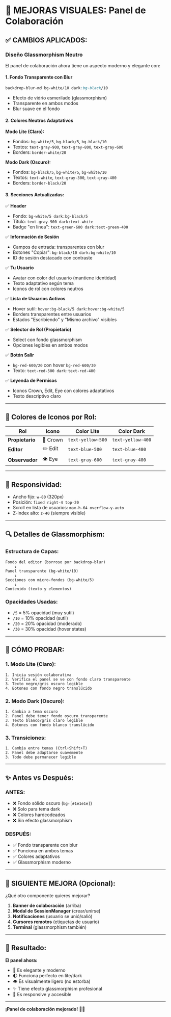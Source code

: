 # 🎨 MEJORAS VISUALES: Panel de Colaboración

## ✅ **CAMBIOS APLICADOS:**

### **Diseño Glassmorphism Neutro**

El panel de colaboración ahora tiene un aspecto moderno y elegante con:

#### **1. Fondo Transparente con Blur**
```css
backdrop-blur-md bg-white/10 dark:bg-black/10
```
- Efecto de vidrio esmerilado (glassmorphism)
- Transparente en ambos modos
- Blur suave en el fondo

#### **2. Colores Neutros Adaptativos**

**Modo Lite (Claro):**
- Fondos: `bg-white/5`, `bg-black/5`, `bg-black/10`
- Textos: `text-gray-900`, `text-gray-800`, `text-gray-600`
- Borders: `border-white/20`

**Modo Dark (Oscuro):**
- Fondos: `bg-black/5`, `bg-white/5`, `bg-white/10`
- Textos: `text-white`, `text-gray-300`, `text-gray-400`
- Borders: `border-black/20`

#### **3. Secciones Actualizadas:**

✅ **Header**
- Fondo: `bg-white/5 dark:bg-black/5`
- Título: `text-gray-900 dark:text-white`
- Badge "en línea": `text-green-600 dark:text-green-400`

✅ **Información de Sesión**
- Campos de entrada: transparentes con blur
- Botones "Copiar": `bg-black/10 dark:bg-white/10`
- ID de sesión destacado con contraste

✅ **Tu Usuario**
- Avatar con color del usuario (mantiene identidad)
- Texto adaptativo según tema
- Iconos de rol con colores neutros

✅ **Lista de Usuarios Activos**
- Hover sutil: `hover:bg-black/5 dark:hover:bg-white/5`
- Borders transparentes entre usuarios
- Estados "Escribiendo" y "Mismo archivo" visibles

✅ **Selector de Rol (Propietario)**
- Select con fondo glassmorphism
- Opciones legibles en ambos modos

✅ **Botón Salir**
- `bg-red-600/20` con hover `bg-red-600/30`
- Texto: `text-red-500 dark:text-red-400`

✅ **Leyenda de Permisos**
- Iconos Crown, Edit, Eye con colores adaptativos
- Texto descriptivo claro

---

## 🎨 **Colores de Iconos por Rol:**

| Rol | Icono | Color Lite | Color Dark |
|-----|-------|------------|------------|
| **Propietario** | 👑 Crown | `text-yellow-500` | `text-yellow-400` |
| **Editor** | ✏️ Edit | `text-blue-500` | `text-blue-400` |
| **Observador** | 👁️ Eye | `text-gray-600` | `text-gray-400` |

---

## 📱 **Responsividad:**

- Ancho fijo: `w-80` (320px)
- Posición: `fixed right-4 top-20`
- Scroll en lista de usuarios: `max-h-64 overflow-y-auto`
- Z-index alto: `z-40` (siempre visible)

---

## 🔍 **Detalles de Glassmorphism:**

### **Estructura de Capas:**
```
Fondo del editor (borroso por backdrop-blur)
    ↓
Panel transparente (bg-white/10)
    ↓
Secciones con micro-fondos (bg-white/5)
    ↓
Contenido (texto y elementos)
```

### **Opacidades Usadas:**
- `/5` = 5% opacidad (muy sutil)
- `/10` = 10% opacidad (sutil)
- `/20` = 20% opacidad (moderado)
- `/30` = 30% opacidad (hover states)

---

## 🧪 **CÓMO PROBAR:**

### **1. Modo Lite (Claro):**
```
1. Inicia sesión colaborativa
2. Verifica el panel se ve con fondo claro transparente
3. Texto negro/gris oscuro legible
4. Botones con fondo negro translúcido
```

### **2. Modo Dark (Oscuro):**
```
1. Cambia a tema oscuro
2. Panel debe tener fondo oscuro transparente
3. Texto blanco/gris claro legible
4. Botones con fondo blanco translúcido
```

### **3. Transiciones:**
```
1. Cambia entre temas (Ctrl+Shift+T)
2. Panel debe adaptarse suavemente
3. Todo debe permanecer legible
```

---

## ✨ **Antes vs Después:**

### **ANTES:**
- ❌ Fondo sólido oscuro (`bg-[#1e1e1e]`)
- ❌ Solo para tema dark
- ❌ Colores hardcodeados
- ❌ Sin efecto glassmorphism

### **DESPUÉS:**
- ✅ Fondo transparente con blur
- ✅ Funciona en ambos temas
- ✅ Colores adaptativos
- ✅ Glassmorphism moderno

---

## 🎯 **SIGUIENTE MEJORA (Opcional):**

¿Qué otro componente quieres mejorar?

1. **Banner de colaboración** (arriba)
2. **Modal de SessionManager** (crear/unirse)
3. **Notificaciones** (usuario se unió/salió)
4. **Cursores remotos** (etiquetas de usuario)
5. **Terminal** (glassmorphism también)

---

## 💬 **Resultado:**

**El panel ahora:**
- 🎨 Es elegante y moderno
- 🌓 Funciona perfecto en lite/dark
- 👁️ Es visualmente ligero (no estorba)
- ✨ Tiene efecto glassmorphism profesional
- 📱 Es responsive y accesible

---

**¡Panel de colaboración mejorado!** 🎉✨
